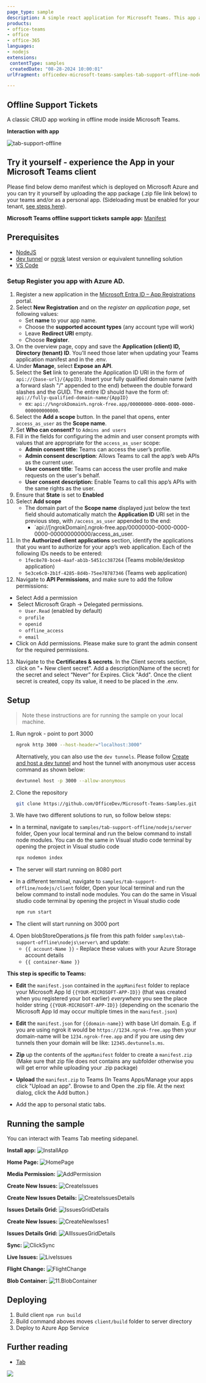 ```yaml
---
page_type: sample
description: A simple react application for Microsoft Teams. This app allows user to login using SSO and log attendence.
products:
- office-teams
- office
- office-365
languages:
- nodejs
extensions:
 contentType: samples
 createdDate: "08-28-2024 10:00:01"
urlFragment: officedev-microsoft-teams-samples-tab-support-offline-nodejs

---
```


## Offline Support Tickets

A classic CRUD app working in offline mode inside Microsoft Teams.

**Interaction with app**

![tab-support-offline](Images/tab-support-offline.gif)

## Try it yourself - experience the App in your Microsoft Teams client
Please find below demo manifest which is deployed on Microsoft Azure and you can try it yourself by uploading the app package (.zip file link below) to your teams and/or as a personal app. (Sideloading must be enabled for your tenant, [see steps here](https://docs.microsoft.com/microsoftteams/platform/concepts/build-and-test/prepare-your-o365-tenant#enable-custom-teams-apps-and-turn-on-custom-app-uploading)).

**Microsoft Teams offline support tickets sample app:** [Manifest](/samples/tab-support-offline/nodejs/demo-manifest/tab-support-offline.zip)

## Prerequisites

- [NodeJS](https://nodejs.org/en/)
- [dev tunnel](https://learn.microsoft.com/en-us/azure/developer/dev-tunnels/get-started?tabs=windows) or [ngrok](https://ngrok.com/) latest version or equivalent tunnelling solution
- [VS Code](https://code.visualstudio.com/)

### Setup Register you app with Azure AD.

  1. Register a new application in the [Microsoft Entra ID – App Registrations](https://go.microsoft.com/fwlink/?linkid=2083908) portal.
  2. Select **New Registration** and on the *register an application page*, set following values:
      * Set **name** to your app name.
      * Choose the **supported account types** (any account type will work)
      * Leave **Redirect URI** empty.
      * Choose **Register**.
  3. On the overview page, copy and save the **Application (client) ID, Directory (tenant) ID**. You’ll need those later when updating your Teams application manifest and in the .env.
  4. Under **Manage**, select **Expose an API**. 
  5. Select the **Set** link to generate the Application ID URI in the form of `api://{base-url}/{AppID}`. Insert your fully qualified domain name (with a forward slash "/" appended to the end) between the double forward slashes and the GUID. The entire ID should have the form of: `api://fully-qualified-domain-name/{AppID}`
      * ex: `api://%ngrokDomain%.ngrok-free.app/00000000-0000-0000-0000-000000000000`.
  6. Select the **Add a scope** button. In the panel that opens, enter `access_as_user` as the **Scope name**.
  7. Set **Who can consent?** to `Admins and users`
  8. Fill in the fields for configuring the admin and user consent prompts with values that are appropriate for the `access_as_user` scope:
      * **Admin consent title:** Teams can access the user’s profile.
      * **Admin consent description**: Allows Teams to call the app’s web APIs as the current user.
      * **User consent title**: Teams can access the user profile and make requests on the user's behalf.
      * **User consent description:** Enable Teams to call this app’s APIs with the same rights as the user.
  9. Ensure that **State** is set to **Enabled**
  10. Select **Add scope**
      * The domain part of the **Scope name** displayed just below the text field should automatically match the **Application ID** URI set in the previous step, with `/access_as_user` appended to the end:
          * `api://[ngrokDomain].ngrok-free.app/00000000-0000-0000-0000-000000000000/access_as_user.
  11. In the **Authorized client applications** section, identify the applications that you want to authorize for your app’s web application. Each of the following IDs needs to be entered:
      * `1fec8e78-bce4-4aaf-ab1b-5451cc387264` (Teams mobile/desktop application)
      * `5e3ce6c0-2b1f-4285-8d4b-75ee78787346` (Teams web application)
  12. Navigate to **API Permissions**, and make sure to add the follow permissions:
  -   Select Add a permission
  -   Select Microsoft Graph -\> Delegated permissions.
      - `User.Read` (enabled by default)
      - `profile`
      - `openid`
      - `offline_access`
      - `email`
  -   Click on Add permissions. Please make sure to grant the admin consent for the required permissions.
  13.  Navigate to the **Certificates & secrets**. In the Client secrets section, click on "+ New client secret". Add a description(Name of the secret) for the secret and select “Never” for Expires. Click "Add". Once the client secret is created, copy its value, it need to be placed in the .env.

## Setup 

> Note these instructions are for running the sample on your local machine.

1. Run ngrok - point to port 3000

   ```bash
   ngrok http 3000 --host-header="localhost:3000"
   ```  

   Alternatively, you can also use the `dev tunnels`. Please follow [Create and host a dev tunnel](https://learn.microsoft.com/en-us/azure/developer/dev-tunnels/get-started?tabs=windows) and host the tunnel with anonymous user access command as shown below:

   ```bash
   devtunnel host -p 3000 --allow-anonymous
   ```

2. Clone the repository

    ```bash
    git clone https://github.com/OfficeDev/Microsoft-Teams-Samples.git
    ```
    
3. We have two different solutions to run, so follow below steps:
 
- In a terminal, navigate to `samples/tab-support-offline/nodejs/server` folder, Open your local terminal and run the below command to install node modules. You can do the same in Visual studio code terminal by opening the project in Visual studio code

    ```bash
    npx nodemon index
    ```
- The server will start running on 8080 port

- In a different terminal, navigate to `samples/tab-support-offline/nodejs/client` folder, Open your local terminal and run the below command to install node modules. You can do the same in Visual studio code terminal by opening the project in Visual studio code 

    ```bash
    npm run start
    ```
- The client will start running on 3000 port

4. Open blobStoreOperations.js file from this path folder `samples\tab-support-offline\nodejs\server\` and update:
   - `{{ account-Name }}` - Replace these values with your Azure Storage account details
   - `{{ container-Name }}`
   
**This step is specific to Teams:**

- **Edit** the `manifest.json` contained in the  `appManifest` folder to replace your Microsoft App Id `{{YOUR-MICROSOFT-APP-ID}}` (that was created when you registered your bot earlier) *everywhere* you see the place holder string `{{YOUR-MICROSOFT-APP-ID}}` (depending on the scenario the Microsoft App Id may occur multiple times in the `manifest.json`)

- **Edit** the `manifest.json` for `{{domain-name}}` with base Url domain. E.g. if you are using ngrok it would be `https://1234.ngrok-free.app` then your domain-name will be `1234.ngrok-free.app` and if you are using dev tunnels then your domain will be like: `12345.devtunnels.ms`.

- **Zip** up the contents of the `appManifest` folder to create a `manifest.zip` (Make sure that zip file does not contains any subfolder otherwise you will get error while uploading your .zip package)

- **Upload** the `manifest.zip` to Teams (In Teams Apps/Manage your apps click "Upload an app". Browse to and Open the .zip file. At the next dialog, click the Add button.)

- Add the app to personal static tabs.

## Running the sample

You can interact with Teams Tab meeting sidepanel.

**Install app:**
![InstallApp ](Images/1.InstallApp.png)

**Home Page:**
![HomePage ](Images/2.HomePage.png)

**Media Permission:**
![AddPermission ](Images/3.AddPermission.png)

**Create New Issues:**
![CreateIssues ](Images/4.CreateIssues.png)

**Create New Issues Details:**
![CreateIssuesDetails ](Images/4.CreateIssuesDetails.png)

**Issues Details Grid:**
![IssuesGridDetails ](Images/5.IssuesGridDetails.png)

**Create New Issues:**
![CreateNewIsses1 ](Images/6.CreateNewIsses1.png)

**Issues Details Grid:**
![AllIssuesGridDetails ](Images/7.AllIssuesGridDetails.png)

**Sync:**
![ClickSync ](Images/8.ClickSync.png)

**Live Issues:**
![LiveIssues ](Images/9.LiveIssues.png)

**Flight Change:**
![FlightChange ](Images/10.FlightChange.png)

**Blob Container:**
![11.BlobContainer ](Images/11.BlobContainer.png)

## Deploying

1. Build client `npm run build` 
2. Build command aboves moves `client/build`  folder to server directory
3. Deploy to Azure App Service

## Further reading

- [Tab](https://learn.microsoft.com/en-us/microsoftteams/platform/tabs/what-are-tabs?tabs=personal)

<img src="https://pnptelemetry.azurewebsites.net/microsoft-teams-samples/samples/tab-support-offline-nodejs" />
